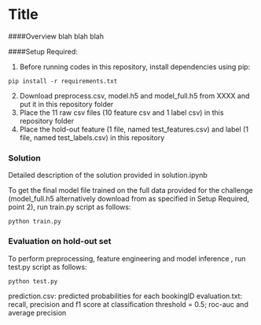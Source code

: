 # Title

####Overview
blah blah blah

####Setup Required:

1. Before running codes in this repository, install dependencies using pip:

<pre><code>pip install -r requirements.txt</code></pre>

2. Download preprocess.csv, model.h5 and model_full.h5 from XXXX and put it in this repository folder
3. Place the 11 raw csv files (10 feature csv and 1 label csv) in this repository folder
4. Place the hold-out feature (1 file, named test_features.csv) and label (1 file, named test_labels.csv) in this repository

### Solution

Detailed description of the solution provided in solution.ipynb

To get the final model file trained on the full data provided for the challenge (model_full.h5 alternatively download from  as specified in Setup Required, point 2), run train.py script as follows:

<pre><code>python train.py</code></pre>

### Evaluation on hold-out set

To perform preprocessing, feature engineering and model inference , run test.py script as follows:

<pre><code>python test.py</code></pre>

prediction.csv: predicted probabilities for each bookingID
evaluation.txt: recall, precision and f1 score at classification threshold = 0.5; roc-auc and average precision 